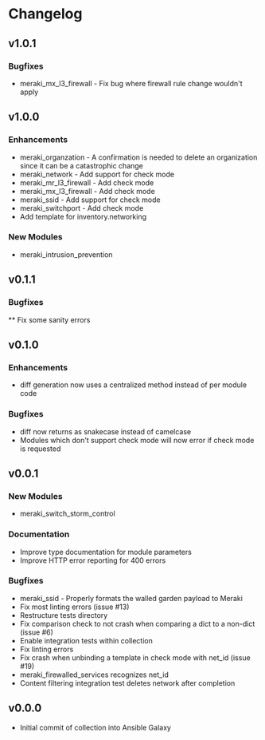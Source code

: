 # Changelog

## v1.0.1

### Bugfixes
* meraki_mx_l3_firewall - Fix bug where firewall rule change wouldn't apply

## v1.0.0

### Enhancements
* meraki_organzation - A confirmation is needed to delete an organization since it can be a catastrophic change
* meraki_network - Add support for check mode
* meraki_mr_l3_firewall - Add check mode
* meraki_mx_l3_firewall - Add check mode
* meraki_ssid - Add support for check mode
* meraki_switchport - Add check mode
* Add template for inventory.networking

### New Modules
* meraki_intrusion_prevention

## v0.1.1

### Bugfixes
** Fix some sanity errors

## v0.1.0

### Enhancements
* diff generation now uses a centralized method instead of per module code

### Bugfixes
* diff now returns as snakecase instead of camelcase
* Modules which don't support check mode will now error if check mode is requested


## v0.0.1

### New Modules
* meraki_switch_storm_control

### Documentation
* Improve type documentation for module parameters
* Improve HTTP error reporting for 400 errors

### Bugfixes
* meraki_ssid - Properly formats the walled garden payload to Meraki
* Fix most linting errors (issue #13)
* Restructure tests directory
* Fix comparison check to not crash when comparing a dict to a non-dict (issue #6)
* Enable integration tests within collection
* Fix linting errors
* Fix crash when unbinding a template in check mode with net_id (issue #19)
* meraki_firewalled_services recognizes net_id
* Content filtering integration test deletes network after completion

## v0.0.0
* Initial commit of collection into Ansible Galaxy
